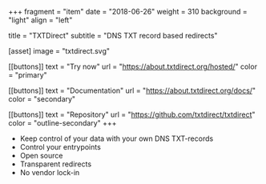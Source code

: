 +++
fragment = "item"
date = "2018-06-26"
weight = 310
background = "light"
align = "left"

title = "TXTDirect"
subtitle = "DNS TXT record based redirects"

[asset]
  image = "txtdirect.svg"

[[buttons]]
  text = "Try now"
  url = "https://about.txtdirect.org/hosted/"
  color = "primary"

[[buttons]]
  text = "Documentation"
  url = "https://about.txtdirect.org/docs/"
  color = "secondary"

[[buttons]]
  text = "Repository"
  url = "https://github.com/txtdirect/txtdirect"
  color = "outline-secondary"
+++

* Keep control of your data with your own DNS TXT-records
* Control your entrypoints
* Open source
* Transparent redirects
* No vendor lock-in
